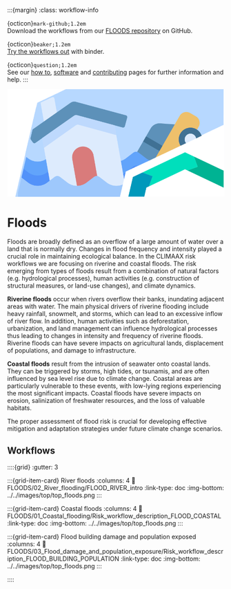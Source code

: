 :::{margin}
:class: workflow-info

{octicon}`mark-github;1.2em`<br>
Download the workflows from our [FLOODS repository](https://github.com/CLIMAAX/FLOODS) on GitHub.

{octicon}`beaker;1.2em`<br>
[Try the workflows out](https://mybinder.org/v2/gh/climaax/binder-env/main?urlpath=git-pull%3Frepo%3Dhttps%253A%252F%252Fgithub.com%252FCLIMAAX%252FFLOODS%26urlpath%3Dlab%252Ftree%252FFLOODS%252F%26branch%3Dmain) with binder.

{octicon}`question;1.2em`<br>
See our [how to](../workflows_how_to.md), [software](../../resources/software.md) and [contributing](../../community/contribute.md) pages for further information and help.
:::

<img alt="Floods" src="../../images/top/top_floods.png" class="page-main-photo">


# Floods

Floods are broadly defined as an overflow of a large amount of water over a land that is normally dry. Changes in flood frequency and intensity played a crucial role in maintaining ecological balance. In the CLIMAAX risk workflows we are focusing on riverine and coastal floods. The risk emerging from types of floods result from a combination of natural factors (e.g. hydrological processes), human activities (e.g. construction of structural measures, or land-use changes), and climate dynamics.

**Riverine floods** occur when rivers overflow their banks, inundating adjacent areas with water. The main physical drivers of riverine flooding include heavy rainfall, snowmelt, and storms, which can lead to an excessive inflow of river flow. In addition, human activities such as deforestation, urbanization, and land management can influence hydrological processes thus leading to changes in intensity and frequency of riverine floods. Riverine floods can have severe impacts on agricultural lands, displacement of populations, and damage to infrastructure.

**Coastal floods** result from the intrusion of seawater onto coastal lands. They can be triggered by storms, high tides, or tsunamis, and are often influenced by sea level rise due to climate change. Coastal areas are particularly vulnerable to these events, with low-lying regions experiencing the most significant impacts. Coastal floods have severe impacts on erosion, salinization of freshwater resources, and the loss of valuable habitats.

The proper assessment of flood risk is crucial for developing effective mitigation and adaptation strategies under future climate change scenarios.


## Workflows

::::{grid}
:gutter: 3

:::{grid-item-card} River floods
:columns: 4
:link: FLOODS/02_River_flooding/FLOOD_RIVER_intro
:link-type: doc
:img-bottom: ../../images/top/top_floods.png
:::

:::{grid-item-card} Coastal floods
:columns: 4
:link: FLOODS/01_Coastal_flooding/Risk_workflow_description_FLOOD_COASTAL
:link-type: doc
:img-bottom: ../../images/top/top_floods.png
:::

:::{grid-item-card} Flood building damage and population exposed
:columns: 4
:link: FLOODS/03_Flood_damage_and_population_exposure/Risk_workflow_description_FLOOD_BUILDING_POPULATION
:link-type: doc
:img-bottom: ../../images/top/top_floods.png
:::

::::
